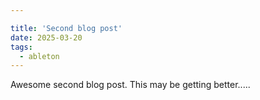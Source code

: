 ```yaml
---

title: 'Second blog post'
date: 2025-03-20
tags:
  - ableton
---
```



Awesome second blog post. This may be getting better.....